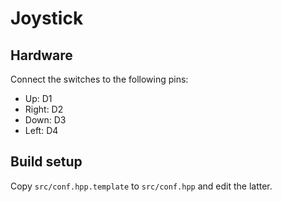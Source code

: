 # Joystick

## Hardware

Connect the switches to the following pins:

- Up: D1
- Right: D2
- Down: D3
- Left: D4

## Build setup

Copy `src/conf.hpp.template` to `src/conf.hpp` and edit the latter.
